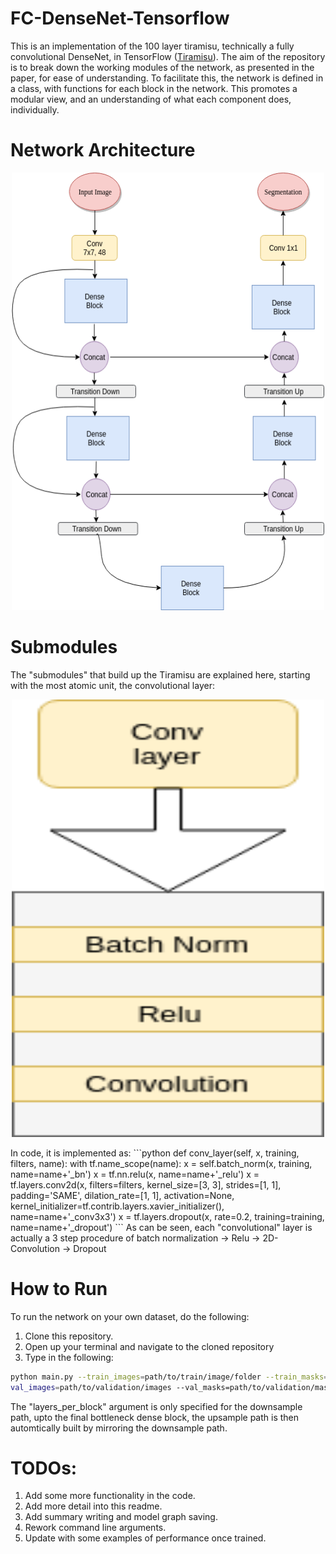 # FC-DenseNet-Tensorflow
This is an implementation of the 100 layer tiramisu, technically a fully convolutional DenseNet, in TensorFlow ([Tiramisu](https://arxiv.org/abs/1611.09326)). The aim of the repository is to break down the working modules of the network, as presented in the paper, for ease of understanding. To facilitate this, the network is defined in a class, with functions for each block in the network. This promotes a modular view, and an understanding of what each component does, individually.

# Network Architecture
<p align="center">
  <img width="500" height="700" src="repo-images/network.png">
</p>

# Submodules
The "submodules" that build up the Tiramisu are explained here, starting with the most atomic unit, the convolutional layer:
<p align="center">
  <img width="500" height="700" src="repo-images/conv-layer.png">
</p>
In code, it is implemented as:
```python
    def conv_layer(self, x, training, filters, name):
        with tf.name_scope(name):
            x = self.batch_norm(x, training, name=name+'_bn')
            x = tf.nn.relu(x, name=name+'_relu')
            x = tf.layers.conv2d(x,
                                 filters=filters,
                                 kernel_size=[3, 3],
                                 strides=[1, 1],
                                 padding='SAME',
                                 dilation_rate=[1, 1],
                                 activation=None,
                                 kernel_initializer=tf.contrib.layers.xavier_initializer(),
                                 name=name+'_conv3x3')
            x = tf.layers.dropout(x, rate=0.2, training=training, name=name+'_dropout')
```
As can be seen, each "convolutional" layer is actually a 3 step procedure of batch normalization -> Relu -> 2D-Convolution -> Dropout

# How to Run
To run the network on your own dataset, do the following:
1. Clone this repository.
2. Open up your terminal and navigate to the cloned repository
3. Type in the following:
```bash
python main.py --train_images=path/to/train/image/folder --train_masks=path/to/train/masks/folder --
val_images=path/to/validation/images --val_masks=path/to/validation/masks --ckpt_dir=path/to/save/checkpoint/at --layers_per_block=4,5,7,10,12,15 --batch_size=8 --epochs=10 --growth_k=16 --num_classes=2 --learning_rate=0.001
```
The "layers_per_block" argument is only specified for the downsample path, upto the final bottleneck dense block, the upsample path is then automtically built by mirroring the downsample path.

# TODOs:
1. Add some more functionality in the code.
2. Add more detail into this readme.
3. Add summary writing and model graph saving.
4. Rework command line arguments.
5. Update with some examples of performance once trained.
